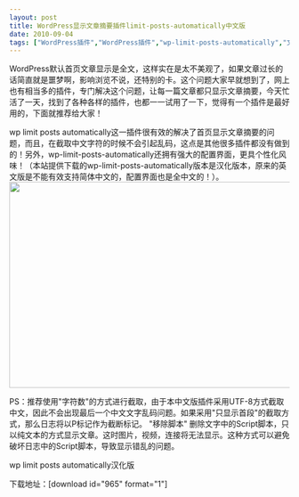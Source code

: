```yaml
---
layout: post
title: WordPress显示文章摘要插件limit-posts-automatically中文版		
date: 2010-09-04
tags: ["WordPress插件","WordPress插件","wp-limit-posts-automatically","文章摘要插件","资源"]
---
```


WordPress默认首页文章显示是全文，这样实在是太不美观了，如果文章过长的话简直就是噩梦啊，影响浏览不说，还特别的卡。这个问题大家早就想到了，网上也有相当多的插件，专门解决这个问题，让每一篇文章都只显示文章摘要，今天忙活了一天，找到了各种各样的插件，也都一一试用了一下，觉得有一个插件是最好用的，下面就推荐给大家！

wp limit posts automatically这一插件很有效的解决了首页显示文章摘要的问题，而且，在截取中文字符的时候不会引起乱码，这点是其他很多插件都没有做到的！另外，wp-limit-posts-automatically还拥有强大的配置界面，更具个性化风味！（本站提供下载的wp-limit-posts-automatically版本是汉化版本，原来的英文版是不能有效支持简体中文的，配置界面也是全中文的！）。
<a href="wp-limit-posts-automatically-cn.gif"><img class="alignnone size-full wp-image-237" title="wp limit posts automatically cn" src="http://www.saqqdy.com/wp-content/uploads/2010/09/wp-limit-posts-automatically-cn.gif" alt="" width="643" height="370" /></a>

PS：推荐使用"字符数"的方式进行截取，由于本中文版插件采用UTF-8方式截取中文，因此不会出现最后一个中文文字乱码问题。如果采用"只显示首段"的截取方式，那么日志将以P标记作为截断标记。
"移除脚本" 删除文字中的Script脚本，只以纯文本的方式显示文章。这时图片，视频，连接将无法显示。这种方式可以避免破坏日志中的Script脚本，导致显示错乱的问题。

wp limit posts automatically汉化版

下载地址：[download id="965" format="1"]		